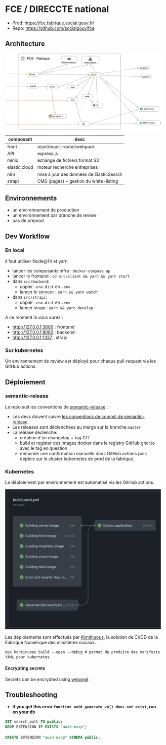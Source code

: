 # FCE / DIRECCTE national

- Prod: https://fce.fabrique.social.gouv.fr/
- Repo: https://github.com/socialgouv/fce

## Architecture

![architecture](./architecture.png)

| composant     | desc                                     |
| ------------- | ---------------------------------------- |
| front         | react/react-router/webpack               |
| API           | express.js                               |
| minio         | échange de fichiers format S3            |
| elastic cloud | moteur recherche entreprises             |
| n8n           | mise à jour des données de ElasticSearch |
| strapi        | CMS (pages) + gestion du white-listing   |

## Environnements

- un environnement de production
- un environnement par branche de review
- pas de preprod

## Dev Workflow

### En local

il faut utiliser Node@14 et yarn

- lancer les composants infra : `docker-compose up`
- lancer le frontend : `cd src/client && yarn && yarn start`
- dans `src/backend`:
  - copier `.env.dist` en `.env`
  - lancer le serveur : `yarn && yarn watch`
- dans `src/strapi`:
  - copier `.env.dist` en `.env`
  - lancer strapi : `yarn && yarn develop`

A ce moment là vous aurez :

- http://127.0.0.1:3000 : frontend
- http://127.0.0.1:8082 : backend
- http://127.0.0.1:1337 : strapi

### Sur kubernetes

Un environnement de review est déployé pour chaque pull-request via les GitHub actions.

## Déploiement

### semantic-release

Le repo suit les conventions de [semantic-release](https://github.com/semantic-release/semantic-release) :

- Les devs doivent suivre [les conventions de commit de semantic-release](https://github.com/angular/angular/blob/main/CONTRIBUTING.md#-commit-message-format).
- Les releases sont déclenchées au merge sur la branche `master`
- La release déclenche:
  - création d'un changelog + tag GIT
  - build et register des images docker dans la registry GitHub ghcr.io avec le tag en question
  - demande une confirmation manuelle dans GitHub actions puis déploie sur le cluster kubernetes de prod de la fabrique.

### Kubernetes

Le déploiement par environnement est automatisé via les GitHub actions.

![deploiement](./deployment.png)

Les déploiements sont effectués par [Kontinuous](https://socialgouv.github.io/kontinuous/#/), la solution de CI/CD de la Fabrique Numérique des ministères sociaux.

```shell
npx kontinuous build --open --debug # permet de produire des manifests YAML pour kubernetes.
```

#### Encrypting secrets

Secrets can be encrypted using [webseal](https://socialgouv.github.io/sre-tools)

## Troubleshooting

- **If you get this error `function uuid_generate_v4() does not exist`, run on your db**

```sql
SET search_path TO public;
DROP EXTENSION IF EXISTS "uuid-ossp";

CREATE EXTENSION "uuid-ossp" SCHEMA public;
```

